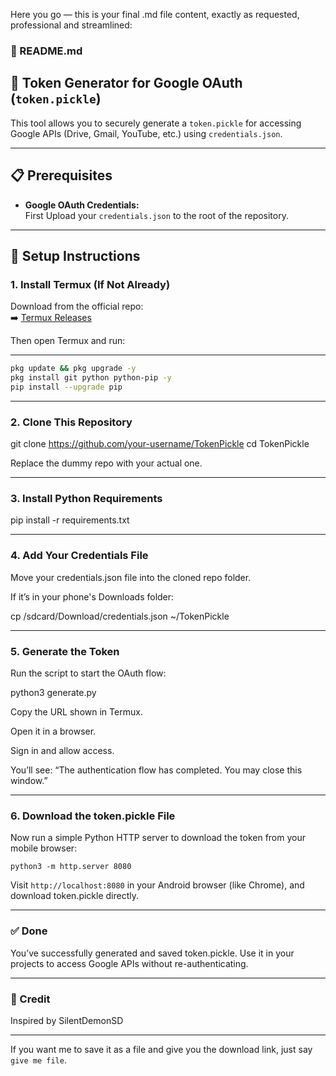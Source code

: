Here you go — this is your final .md file content, exactly as requested, professional and streamlined:

### 🔽 README.md

## 🔐 Token Generator for Google OAuth (`token.pickle`)

This tool allows you to securely generate a `token.pickle` for accessing Google APIs (Drive, Gmail, YouTube, etc.) using `credentials.json`.

---

## 📋 Prerequisites

- **Google OAuth Credentials:**  
First Upload your `credentials.json` to the root of the repository.

---

## 🚀 Setup Instructions

### 1. Install Termux (If Not Already)

Download from the official repo:  
➡️ [Termux Releases](https://play.google.com/store/apps/details?id=com.termux)

Then open Termux and run:

--- 

``` bash
pkg update && pkg upgrade -y
pkg install git python python-pip -y
pip install --upgrade pip
```

---

### 2. Clone This Repository

git clone https://github.com/your-username/TokenPickle
cd TokenPickle

Replace the dummy repo with your actual one.

---

### 3. Install Python Requirements

pip install -r requirements.txt

---


### 4. Add Your Credentials File

Move your credentials.json file into the cloned repo folder.

If it’s in your phone's Downloads folder:

cp /sdcard/Download/credentials.json ~/TokenPickle


---
### 5. Generate the Token

Run the script to start the OAuth flow:

python3 generate.py

Copy the URL shown in Termux.

Open it in a browser.

Sign in and allow access.

You’ll see:
“The authentication flow has completed. You may close this window.”



---

### 6. Download the token.pickle File

Now run a simple Python HTTP server to download the token from your mobile browser:

```
python3 -m http.server 8080
```
Visit `http://localhost:8080` in your Android browser (like Chrome), and download token.pickle directly.



---

### ✅ Done

You’ve successfully generated and saved token.pickle.
Use it in your projects to access Google APIs without re-authenticating.


---

### 🙏 Credit

Inspired by SilentDemonSD

---

If you want me to save it as a file and give you the download link, just say `give me file`.


